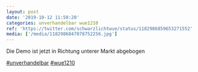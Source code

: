 ```yaml
---
layout: post
date: '2019-10-12 11:50:20'
categories: unverhandelbar wue1210
ref: 'https://twitter.com/schwarzlichtwue/status/1182986859653271552'
media: ['/media/1182986847078752256.jpg']
---
```

Die Demo ist jetzt in Richtung unterer Markt abgebogen

[#unverhandelbar](/t/unverhandelbar) [#wue1210](/t/wue1210) 
